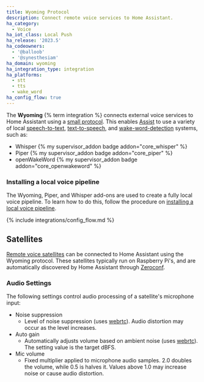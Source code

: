 ```yaml
---
title: Wyoming Protocol
description: Connect remote voice services to Home Assistant.
ha_category:
  - Voice
ha_iot_class: Local Push
ha_release: '2023.5'
ha_codeowners:
  - '@balloob'
  - '@synesthesiam'
ha_domain: wyoming
ha_integration_type: integration
ha_platforms:
  - stt
  - tts
  - wake_word
ha_config_flow: true
---
```


The **Wyoming** {% term integration %} connects external voice services to Home Assistant using a [small protocol](https://github.com/rhasspy/rhasspy3/blob/master/docs/wyoming.md). This enables [Assist](/voice_control/) to use a variety of local [speech-to-text](/integrations/stt/), [text-to-speech](/integrations/tts/), and [wake-word-detection](/integrations/wake_word/) systems, such as:

- Whisper {% my supervisor_addon badge addon="core_whisper" %}
- Piper {% my supervisor_addon badge addon="core_piper" %}
- openWakeWord {% my supervisor_addon badge addon="core_openwakeword" %}

### Installing a local voice pipeline

The Wyoming, Piper, and Whisper add-ons are used to create a fully local voice pipeline. To learn how to do this, follow the procedure on [installing a local voice pipeline](/voice_control/voice_remote_local_assistant/).

{% include integrations/config_flow.md %}

## Satellites

[Remote voice satellites](https://github.com/rhasspy/wyoming-satellite) can be connected to Home Assistant using the Wyoming protocol. These satellites typically run on Raspberry Pi's, and are automatically discovered by Home Assistant through [Zeroconf](/integrations/zeroconf).


### Audio Settings

The following settings control audio processing of a satellite's microphone input:

- Noise suppression
    - Level of noise suppression (uses [webrtc]). Audio distortion may occur as the level increases.
- Auto gain
    - Automatically adjusts volume based on ambient noise (uses [webrtc]). The setting value is the target dBFS.
- Mic volume
    - Fixed multiplier applied to microphone audio samples. 2.0 doubles the volume, while 0.5 is halves it. Values above 1.0 may increase noise or cause audio distortion.

[webrtc]: https://github.com/rhasspy/webrtc-noise-gain

